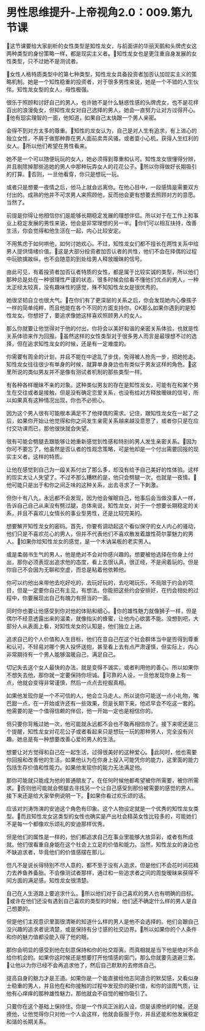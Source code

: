 # 男性思维提升-上帝视角2.0：009.第九节课

🎼这节课要给大家剖析的女性类型是知性龙女，与前面讲的华丽天鹅和头牌虎女这两种类型的身份策略一样，都是现实主义者。🎼知性龙女也是更注重自身发展的女性类型，只不过她不是测试者。

🎼女性人格特质类型中的第七种类型，知性龙女具备投资者加否认加现实主义的策略机制。她是一个知性稳重的投资者，对于很多男性来说，她是一个不错的人生伙伴。知性龙女型的女人，母性极强。

很乐于照顾和讨好自己的男人，也许她不是什么魅惑性感的头牌虎女，也不是花样百出的浪漫兔女，但知性龙女对自己选择的男人，她会一直努力让对方过得开心。🎼他有现实理智的一面，他知道，如果自己太快跟一个男人亲密。

会得不到对方太多的尊重。🎼知性的龙女认为，自己是对人生有追求，有上进心的独立女性，不屑于做那种靠在男人面前卖弄风骚，或者耍小心机，获得人生红利的女人。🎼所以他们希望在男性看来。

她不是一个可以随便玩玩的女人，她必须得到尊重和认可。知性龙女很懂得分辨，并且剔除掉那些追她的男人中那种玩弄女人的花花公子。🎼所以你得做好长期吸引的打算。🎼否则，一旦他看穿，你只是想玩一玩。

或者只是想要一夜情之后，他马上就会远离你。在他心目中，一段感情是需要双方付出的。成熟的他并不可求男人来照顾他，反而他会更有想要去照顾对方的意愿。当然了。

前提是你得让他相信你们是能够长期稳定发展的理想伴侣。所以对于在工作上和事业上稳定发展的男性来说，他会是非常理想的另一半。🎼你们可以相互扶持，改善生活，你会觉得和他生活在一起，内心比较安定。

不用焦虑于如何哄他，如何讨她欢心。不过，知性龙女们都不擅长在两性关系中给男人提供情绪价值。🎼这是大部分投资者加否认者的共性，他们不会在择偶的过程中玩欲擒故纵，也不会随意的到处给男人释放暧昧的信号。

由此可见，有着投资者加否认者特质的女性，都是属于比较实诚的类型，所以他们那种总是处在一种很理性严谨的状态，很多时候会给看不懂他们优点的男人，一种太正经太较真，没有趣味性的感觉，殊不知知性龙女是很优秀的。

她很坚韧自立也很大气。🎼在你们有了更深层的关系之后，你会发现她内心像孩子一样的简单纯粹，而且他能在各个不同的方面支持你。OK那么如果你遇到的是知性龙女。你想好了，要追求像她这样喜欢照顾男人的女人。

那么你就要让他觉得对于他的付出，你将会以美好和谐的亲密关系体验，也就是性关系体验来作为回报。🎼虽然这样的女性类型对于很多男人而言是最理想不过的选择，但在追求知性龙女的时候，还是有一定难度的。

你需要有周全的计划，并且不能在中途乱了步伐，免得被人抢先一步，把她抢走。知性龙女往往很少有单身的时候，就算单身身边也有类似于男友这样的角色。🎼这里所说的类似男友并不是像有测试者机制的那些类型一样。

有各种各样暧昧不亲的对象。这种类似男友的存在是知性龙女，可能有在和某个男生在交往或者是接触，但是没有确定恋爱关系，也没有给对方释放暧昧的信号，所以如果真有这种情况出现，你也不必担心。

因为这个男人很有可能根本满足不了他择偶的需求。记住，跟知性龙女在一起了之后，如果你开始让他觉得和你之间发生亲密关系越来越没意思了，或者你只是在应付交功课而已，那他很快就会失望。

很有可能会劈腿去跟能够让她重新感觉到性感和特别的男人发生亲密关系。🎼因为你可不要忘了，他虽然是否认者的性观念策略，可是他却是一个付出需要回报的现实主义者。这样的特质。

让他在感觉到自己为一段关系付出了那么多，却没有给予自己美好的性体验。这样的现实太让人失望了。不过不那么糟糕的是，他只会劈腿一次，也就是一夜情。🎼他可能只是出于和你之间乏味的这种关系，出去寻求了一下刺激。

但你十有八九，永远都不会发现，因为他会催眠自己，他事后会当做没事人一样，告诉自己自己从来没有劈过腿，总体来说，知性龙女，对于一个想要长期稳定的关系，并且不喜欢儿女情长的事业型男性，还是比较完美的。

想要解开知性龙女的密码。首先，你要有调动起这个看似保守的女人内心的骚动，他们只是不喜欢花心的男人，但并不代表他们不喜欢散发着雄性荷尔蒙魅力的男人。🎼如果你给知性龙女的感觉，是一个木讷呆板的老实男人。

或是柔弱书生气的男人，他是绝对不会对你感兴趣的。想要被他选择在你身上付出，那你必须表现出追求他的态度，看上去很认真，很正经，不是闹着玩的。但是你自己不会因为无聊和空虚，而总是粘着他依赖他。

你可以约他出来带他去吃好吃的，去玩好玩的，去吃喝玩乐，不局限于约会的项目，但是一定要你自己有主见，有想法。你能把这些约会安排好，在约会相处的过程中，你要展现出自己有魄力有担当的一面。

同时你也要让他感受到你对他的体贴和细心。🎼你的雄性魅力就像狮子一样，但是偶尔不经意透露出来的温柔，就像指尖的蜂蜜，让他内心欲罢不能。没想到吧，大部分人从表面上看，对知性龙女的认知是，他们独立上进。

追求自己的个人价值和人生目标，他们在意自己在这个社会群体当中是否得到尊重和认可，不轻易对哪个男人投怀送抱，甚至看上去有点严肃谨慎，但实际上，内心非常期待有一个男人能够温暖自己，满足自己。

切记失去这个女人最快的办法，就是变得不诚实，或者利用他的善心。所以如果你不想失去他，那你就一定要保持你坦诚。🎼可靠的人设，一旦他发现你身上有一点，他就会变得非常谨慎，然后一点点去挖掘真相。

如果他发现你是一个不可信的人，他会立马走人。所以说你可能送一点小礼物，嘴巴甜一点，在一开始或许还有一些效果，但是长期下来，他迟早会不吃这一套的。他需要的是一个值得信赖的伴侣，他一开始一定也是相信你的。

但只要你背叛过她一次，他可能就永远都不会也不敢再相信你了。接下来呢还是三个提醒，知性龙女对花花公子或者看起来只是想玩一玩的那种男人，完全没有兴趣。她总是有一种想要改善心爱的男人的生活。

想要让对方觉得和自己在一起生活，过得很美好的这种爱心。🎼此同时，他也需要你回报和改善他的生活。如果他认为在你身上投入可能凭你的能力，这里面的能力包括生存价值和性能力。如果他发现你的能力无法满足他。

那你可能就只能成为他的普通朋友了。在任何时候他都希望被你所需要，被你所需求。🎼否则他可能就会劈腿去寻找另一个让自己感受到那份被需要的感觉的男人。接下来还是给大家举例说明一下。🎼如果你看过欢乐颂的话。

应该对刘涛饰演的安迪这个角色有印象。这个人物设定就是一个优秀的知性龙女类型。🎼而且知性龙女这类型的女性也确实是产出社会精英女性比较多的，可能她们不是每一个都像欢乐颂礼的安迪那样优秀。

但是他们的属性是一样的，他们都追求自己在事业里能够大放异彩，或者有所成就。他们很看重自身能在这个社会上立足的价值和能力。当然，知性龙女的身边也不缺追求者，毕竟他们的价值感摆在那儿。

但凡不是说长得特别不尽人意的，都不至于没有人追求，但是他们不会花时间花精力去养鱼养备胎。不会像测试者那样，通过和一些追求者之间的周旋暧昧来获得不同方面的满足感。知性龙女很清楚。

自己在人生道路上要追求什么。🎼所以他们对于自己喜欢的男人也有明确的目标。🎼或许在他们还没有遇到自己喜欢的类型的时候，他们还不确定什么样的男人是自己想要的。

但是他们主观意识里面很清晰的知道什么样的男人是他不会选择的。他们会跟自己没兴趣的追求者说清楚，或是保持有分寸感的社交边界。🎼所以如果你的个人条件和你的魅力值都没能入得了他的眼。

那你会明显的感受到他在刻意保持和你的社交距离。而真相就是当下他是绝对不会给你机会的。如果你这时候还是想要打开他情感的窗门，那么你就要先退避三舍。🎼让他以为你已经不会再追求他了，然后自己默默的去修炼自己。

提高自身的魅力才是王道。如果你是一个能直接给他志同道合的默契感，又看似身士稳重的男人，并且他在和你接触的过程中发现你的硬价值，和你的谈图气质，让他有心痒痒的那种雄性魅力，那他就会不自觉的被你吸引了。

只要你在这个基础上保持住。你是一个作风正派的人设，但是该撩他的时候，还是撩他，让他觉得你只对他一个人会这样，他就会臣服于你，并且还能和他发展稳定和谐的长期关系。

